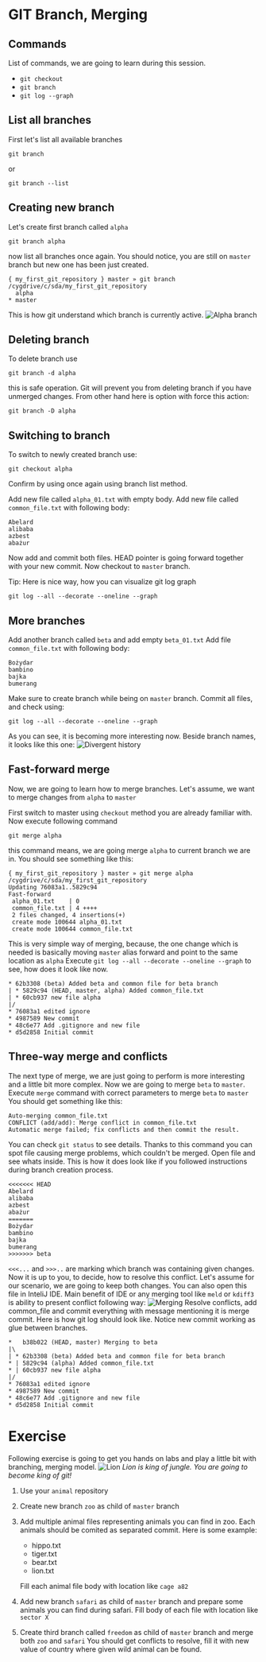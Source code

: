 # GIT Branch, Merging 

## Commands
List of commands, we are going to learn during this session.
- `git checkout`
- `git branch`
- `git log --graph`
## List all branches
First let's list all available branches
```
git branch
```
or
```
git branch --list
```
## Creating new branch
Let's create first branch called `alpha`
```
git branch alpha
```
now list all branches once again. You should notice, you are still on `master` branch but new one has been just created.
```
{ my_first_git_repository } master » git branch                            /cygdrive/c/sda/my_first_git_repository
  alpha
* master
```
This is how git understand which branch is currently active.
![Alpha branch](alpha.png)
## Deleting branch
To delete branch use
```
git branch -d alpha
```
this is safe operation. Git will prevent you from deleting branch if you have unmerged changes.
From other hand here is option with force this action:
```
git branch -D alpha
```
## Switching to branch
To switch to newly created branch use:
```
git checkout alpha
```
Confirm by using once again using branch list method.

Add new file called `alpha_01.txt` with empty body.
Add new file called `common_file.txt` with following body:
```
Abelard
alibaba
azbest
abażur
```
Now add and commit both files.
HEAD pointer is going forward together with your new commit.
Now checkout to `master` branch.  

Tip: Here is nice way, how you can visualize git log graph
```
git log --all --decorate --oneline --graph
```
## More branches
Add another branch called `beta` and add empty `beta_01.txt` 
Add file `common_file.txt` with following body:
```
Bożydar
bambino
bajka
bumerang
```
Make sure to create branch while being on `master` branch.
Commit all files, and check using:
```
git log --all --decorate --oneline --graph
```
As you can see, it is becoming more interesting now. Beside branch names, it looks like this one:
![Divergent history](divergent_history.png)

## Fast-forward merge
Now, we are going to learn how to merge branches. Let's assume, we want to merge changes from `alpha` to `master`

First switch to master using `checkout` method you are already familiar with.
Now execute following command 
```
git merge alpha
```
this command means, we are going merge `alpha` to current branch we are in.
You should see something like this:
```
{ my_first_git_repository } master » git merge alpha                                              /cygdrive/c/sda/my_first_git_repository
Updating 76083a1..5829c94
Fast-forward
 alpha_01.txt    | 0
 common_file.txt | 4 ++++
 2 files changed, 4 insertions(+)
 create mode 100644 alpha_01.txt
 create mode 100644 common_file.txt
```
This is very simple way of merging, because, the one change which is needed is basically moving `master` alias forward and point to the same location as `alpha`
Execute `git log --all --decorate --oneline --graph` to see, how does it look like now.
```
* 62b3308 (beta) Added beta and common file for beta branch
| * 5829c94 (HEAD, master, alpha) Added common_file.txt
| * 60cb937 new file alpha
|/
* 76083a1 edited ignore
* 4987589 New commit
* 48c6e77 Add .gitignore and new file
* d5d2858 Initial commit
```
## Three-way merge and conflicts
The next type of merge, we are just going to perform is more interesting and a little bit more complex.
Now we are going to merge `beta` to `master`.
Execute `merge` command with correct parameters to merge `beta` to `master`
You should get something like this:
```
Auto-merging common_file.txt
CONFLICT (add/add): Merge conflict in common_file.txt
Automatic merge failed; fix conflicts and then commit the result.
```
You can check `git status` to see details. Thanks to this command you can spot file causing merge problems, which couldn't be merged.
Open file and see whats inside. This is how it does look like if you followed instructions during branch creation process.
```
<<<<<<< HEAD
Abelard
alibaba
azbest
abażur
=======
Bożydar
bambino
bajka
bumerang
>>>>>>> beta
```
`<<<...` and `>>>..` are marking which branch was containing given changes. Now it is up to you, to decide, how to resolve this conflict.
Let's assume for our scenario, we are going to keep both changes.
You can also open this file in InteliJ IDE. Main benefit of IDE or any merging tool like `meld` or `kdiff3` is ability to present conflict following way:
![Merging](merging.jpg)
Resolve conflicts, add common_file and commit everything with message mentioning it is merge commit.
Here is how git log should look like. Notice new commit working as glue between branches.
```
*   b38b022 (HEAD, master) Merging to beta
|\
| * 62b3308 (beta) Added beta and common file for beta branch
* | 5829c94 (alpha) Added common_file.txt
* | 60cb937 new file alpha
|/
* 76083a1 edited ignore
* 4987589 New commit
* 48c6e77 Add .gitignore and new file
* d5d2858 Initial commit
```

# Exercise
Following exercise is going to get you hands on labs and play a little bit with branching, merging model.
![Lion](lion.jpg)
*Lion is king of jungle. You are going to become king of git!*

1. Use your `animal` repository
2. Create new branch `zoo` as child of `master` branch
3. Add multiple animal files representing animals you can find in zoo. Each animals should be comited as separated commit.
   Here is some example:
   - hippo.txt
   - tiger.txt
   - bear.txt
   - lion.txt
   
   Fill each animal file body with location like `cage a82`
4. Add new branch `safari` as child of `master` branch and prepare some animals you can find during safari. 
   Fill body of each file with location like `sector X`
5. Create third branch called `freedom` as child of `master` branch and merge both `zoo` and `safari` 
   You should get conflicts to resolve, fill it with new value of country where given wild animal can be found.
    
